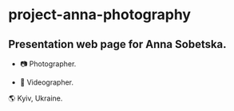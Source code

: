 # project-anna-photography

## Presentation web page for Anna Sobetska.

- :camera: Photographer. 

- :movie_camera: Videographer.


:earth_americas: Kyiv, Ukraine.
